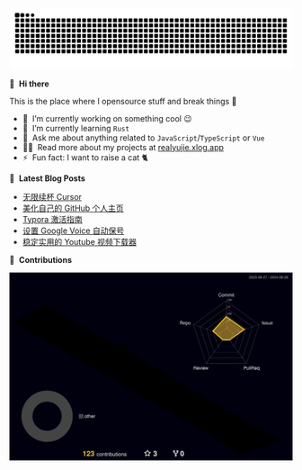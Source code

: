 <picture>
  <source media="(prefers-color-scheme: dark)" srcset="https://raw.githubusercontent.com/devyujie/devyujie/output/github-contribution-grid-snake-dark.svg">
  <source media="(prefers-color-scheme: light)" srcset="https://raw.githubusercontent.com/devyujie/devyujie/output/github-contribution-grid-snake.svg">
  <img alt="github contribution grid snake animation" src="https://raw.githubusercontent.com/devyujie/devyujie/output/github-contribution-grid-snake.svg">
</picture>

👋 &nbsp;**Hi there**

This is the place where I opensource stuff and break things :rofl:


- 🔭 &nbsp;I’m currently working on something cool :wink:
- 🌱 &nbsp;I’m currently learning `Rust`
- 💬 &nbsp;Ask me about anything related to `JavaScript`/`TypeScript` or `Vue`
- 👨‍💻 &nbsp;Read more about my projects at [realyujie.xlog.app](https://realyujie.xlog.app/portfolios)
- ⚡ &nbsp;Fun fact: I want to raise a cat 🐈

📕 &nbsp;**Latest Blog Posts**
<!-- BLOG-POST-LIST:START -->
- [无限续杯 Cursor](https://xlog.app/api/redirection?characterId=54234&noteId=19)
- [美化自己的 GitHub 个人主页](https://xlog.app/api/redirection?characterId=54234&noteId=14)
- [Typora 激活指南](https://xlog.app/api/redirection?characterId=54234&noteId=13)
- [设置 Google Voice 自动保号](https://xlog.app/api/redirection?characterId=54234&noteId=8)
- [稳定实用的 Youtube 视频下载器](https://xlog.app/api/redirection?characterId=54234&noteId=7)
<!-- BLOG-POST-LIST:END -->

🧩 &nbsp;**Contributions**

[![Contributions in 3D](/profile-3d-contrib/profile-night-rainbow.svg)](https://github.com/marketplace/actions/github-profile-3d-contrib)
